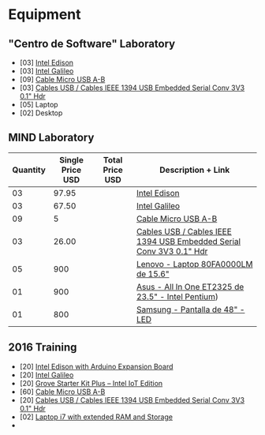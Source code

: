 Equipment
==

## "Centro de Software" Laboratory

- [03] [Intel Edison](http://www.seeedstudio.com/depot/Intel-Edison-Breakout-Kit-p-2151.html)
- [03] [Intel Galileo](http://www.seeedstudio.com/depot/Intel-Galileo-Gen-2-p-2014.html?cPath=6_7)
- [09] [Cable Micro USB A-B](http://www.330ohms.com/Cable-Micro-USB-A-B_p_208.html)
- [03] [Cables USB / Cables IEEE 1394 USB Embedded Serial Conv 3V3 0.1" Hdr](http://www.mouser.mx/ProductDetail/FTDI/TTL-232R-3V3/?qs=sGAEpiMZZMuGxYVy11yKKo9Jh1vSyHd5j3BYkuIZ9TA%3d)
- [05] Laptop
- [02] Desktop

## MIND Laboratory

| Quantity | Single Price USD | Total Price USD | Description + Link |
| -------- | ---------------- | --------------- | ------------------ |
|    03    |        97.95     |             | [Intel Edison](http://www.seeedstudio.com/depot/Intel-Edison-for-Arduino-p-2149.html?cPath=6_7) |
|    03    |        67.50     |             | [Intel Galileo](http://www.seeedstudio.com/depot/Intel-Galileo-Gen-2-p-2014.html?cPath=6_7) |
|    09    |         5        |             | [Cable Micro USB A-B](http://www.steren.com.mx/cable-usb-a-a-micro-usb-b-de-30-cm.html) |
|    03    |        26.00     |             | [Cables USB / Cables IEEE 1394 USB Embedded Serial Conv 3V3 0.1" Hdr](http://www.mouser.mx/ProductDetail/FTDI/TTL-232R-3V3/?qs=sGAEpiMZZMuGxYVy11yKKo9Jh1vSyHd5j3BYkuIZ9TA%3d) |
|    05    |        900       |             | [Lenovo - Laptop 80FA0000LM de 15.6"](http://www.bestbuy.com.mx/productos/landing-promociones/computadoras/equipos-lenovo/lenovo-laptop-80fa0000lm-de-15-6-intel-core-i5-memoria-de-8-gb-disco-duro-de-1-tb-negro-80fa0000lm.html) |
|    01    |        900       |             | [Asus - All In One ET2325 de 23.5" - Intel Pentium](http://www.bestbuy.com.mx/productos/computadoras/all-in-one/asus-all-in-one-et2325-de-23-5-intel-pentium-memoria-de-8-gb-disco-duro-de-2-tb-negro.html))
|    01    |        800       |             | [Samsung - Pantalla de 48" - LED](http://www.bestbuy.com.mx/productos/experiencias/samsung/productos-samsung/samsung-pantalla-de-48-led-3840p-smart-tv-ultra-hd-negro.html) |

## 2016 Training

- [20] [Intel Edison with Arduino Expansion Board](http://www.seeedstudio.com/depot/Intel-Edison-for-Arduino-p-2149.html)
- [20] [Intel Galileo](http://www.seeedstudio.com/depot/Intel-Galileo-p-1704.html)
- [20] [Grove Starter Kit Plus – Intel IoT Edition](http://www.seeedstudio.com/depot/Grove-starter-kit-plus-Intel-IoT-Edition-for-Intel-Galileo-Gen-2-and-Edison-p-1978.html?ref=staffPicked)
- [60] [Cable Micro USB A-B](http://www.steren.com.mx/cable-usb-a-a-micro-usb-b-de-30-cm.html)
- [20] [Cables USB / Cables IEEE 1394 USB Embedded Serial Conv 3V3 0.1" Hdr](http://www.mouser.mx/ProductDetail/FTDI/TTL-232R-3V3/?qs=sGAEpiMZZMuGxYVy11yKKo9Jh1vSyHd5j3BYkuIZ9TA%3d)
- [02] [Laptop i7 with extended RAM and Storage]()
- 